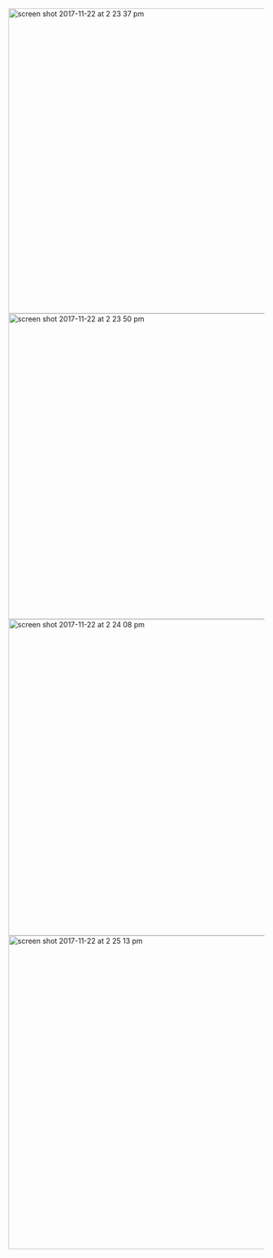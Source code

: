 
<img width="600" alt="screen shot 2017-11-22 at 2 23 37 pm" src="https://user-images.githubusercontent.com/32785359/33114814-2b050576-cf91-11e7-8095-371c0e576d1c.png">






<img width="601" alt="screen shot 2017-11-22 at 2 23 50 pm" src="https://user-images.githubusercontent.com/32785359/33114823-32e80e3c-cf91-11e7-8a66-6ed574f92c04.png">







<img width="622" alt="screen shot 2017-11-22 at 2 24 08 pm" src="https://user-images.githubusercontent.com/32785359/33114831-3c4ce77c-cf91-11e7-9d89-c627f4d91a00.png">






<img width="617" alt="screen shot 2017-11-22 at 2 25 13 pm" src="https://user-images.githubusercontent.com/32785359/33114840-43983cca-cf91-11e7-9686-5b8d2bca68e9.png">

